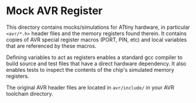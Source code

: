 # Mock AVR Register

This directory contains mocks/simulations for ATtiny hardware, in particular ```<avr/*.h>``` header files and the memory registers found therein.
It contains copies of AVR special register macros (PORT, PIN, etc) and local variables that are referenced by these macros.

Defining variables to act as registers enables a standard gcc compiler to build source and test files that have a direct hardware dependency.
It also enables tests to inspect the contents of the chip's simulated memory registers.

The original AVR header files are located in ```avr/include/``` in your AVR toolchain directory.
